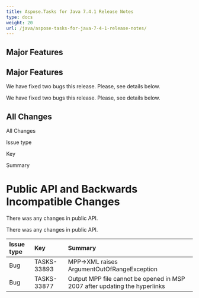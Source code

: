```yaml
---
title: Aspose.Tasks for Java 7.4.1 Release Notes
type: docs
weight: 20
url: /java/aspose-tasks-for-java-7-4-1-release-notes/
---
```


## **Major Features**
## **Major Features**
We have fixed two bugs this release. Please, see details below. 

We have fixed two bugs this release. Please, see details below.
## **All Changes**
All Changes

Issue type

Key

Summary
# **Public API and Backwards Incompatible Changes**
There was any changes in public API. 

There was any changes in public API.

|**Issue type** |**Key** |**Summary** |
| :- | :- | :- |
|Bug |TASKS-33893 |MPP->XML raises ArgumentOutOfRangeException |
|Bug |TASKS-33877 |Output MPP file cannot be opened in MSP 2007 after updating the hyperlinks |


